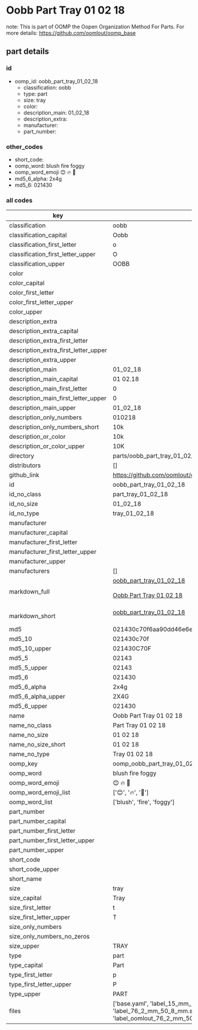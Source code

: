 # Oobb Part Tray 01 02 18  

note: This is part of OOMP the Oopen Organization Method For Parts. For more details: https://github.com/oomlout/oomp_base

##  part details





### id
* oomp_id: oobb_part_tray_01_02_18
  * classification: oobb
  * type: part
  * size: tray
  * color: 
  * description_main: 01_02_18
  * description_extra: 
  * manufacturer: 
  * part_number: 

### other_codes
* short_code: 
* oomp_word: blush fire foggy
* oomp_word_emoji :blush: :fire: :foggy:
* md5_6_alpha: 2x4g
* md5_6: 021430

### all codes 
| key | value |  
| --- | --- |  
| classification | oobb |  
| classification_capital | Oobb |  
| classification_first_letter | o |  
| classification_first_letter_upper | O |  
| classification_upper | OOBB |  
| color |  |  
| color_capital |  |  
| color_first_letter |  |  
| color_first_letter_upper |  |  
| color_upper |  |  
| description_extra |  |  
| description_extra_capital |  |  
| description_extra_first_letter |  |  
| description_extra_first_letter_upper |  |  
| description_extra_upper |  |  
| description_main | 01_02_18 |  
| description_main_capital | 01 02.18 |  
| description_main_first_letter | 0 |  
| description_main_first_letter_upper | 0 |  
| description_main_upper | 01_02_18 |  
| description_only_numbers | 010218 |  
| description_only_numbers_short | 10k |  
| description_or_color | 10k |  
| description_or_color_upper | 10K |  
| directory | parts/oobb_part_tray_01_02_18 |  
| distributors | [] |  
| github_link | https://github.com/oomlout/oomlout_oomp_part_src/tree/main/parts/oobb_part_tray_01_02_18/working |  
| id | oobb_part_tray_01_02_18 |  
| id_no_class | part_tray_01_02_18 |  
| id_no_size | 01_02_18 |  
| id_no_type | tray_01_02_18 |  
| manufacturer |  |  
| manufacturer_capital |  |  
| manufacturer_first_letter |  |  
| manufacturer_first_letter_upper |  |  
| manufacturer_upper |  |  
| manufacturers | [] |  
| markdown_full | [oobb_part_tray_01_02_18](https://github.com/oomlout/oomlout_oomp_part_src/tree/main/parts/oobb_part_tray_01_02_18/working)<br>[](https://github.com/oomlout/oomlout_oomp_part_src/tree/main/parts/oobb_part_tray_01_02_18/working)<br>[Oobb Part Tray 01 02 18](https://github.com/oomlout/oomlout_oomp_part_src/tree/main/parts/oobb_part_tray_01_02_18/working)<br><br> |  
| markdown_short | [oobb_part_tray_01_02_18](https://github.com/oomlout/oomlout_oomp_part_src/tree/main/parts/oobb_part_tray_01_02_18/working)<br><br> |  
| md5 | 021430c70f6aa90dd46e6e78a63eacb7 |  
| md5_10 | 021430c70f |  
| md5_10_upper | 021430C70F |  
| md5_5 | 02143 |  
| md5_5_upper | 02143 |  
| md5_6 | 021430 |  
| md5_6_alpha | 2x4g |  
| md5_6_alpha_upper | 2X4G |  
| md5_6_upper | 021430 |  
| name | Oobb Part Tray 01 02 18 |  
| name_no_class | Part Tray 01 02 18 |  
| name_no_size | 01 02 18 |  
| name_no_size_short | 01 02 18 |  
| name_no_type | Tray 01 02 18 |  
| oomp_key | oomp_oobb_part_tray_01_02_18 |  
| oomp_word | blush fire foggy |  
| oomp_word_emoji | :blush: :fire: :foggy: |  
| oomp_word_emoji_list | [':blush:', ':fire:', ':foggy:'] |  
| oomp_word_list | ['blush', 'fire', 'foggy'] |  
| part_number |  |  
| part_number_capital |  |  
| part_number_first_letter |  |  
| part_number_first_letter_upper |  |  
| part_number_upper |  |  
| short_code |  |  
| short_code_upper |  |  
| short_name |  |  
| size | tray |  
| size_capital | Tray |  
| size_first_letter | t |  
| size_first_letter_upper | T |  
| size_only_numbers |  |  
| size_only_numbers_no_zeros |  |  
| size_upper | TRAY |  
| type | part |  
| type_capital | Part |  
| type_first_letter | p |  
| type_first_letter_upper | P |  
| type_upper | PART |  
| files | ['base.yaml', 'label_15_mm_30_mm.pdf', 'label_15_mm_30_mm.svg', 'label_76_2_mm_50_8_mm.pdf', 'label_76_2_mm_50_8_mm.svg', 'label_oomlout_76_2_mm_50_8_mm.pdf', 'label_oomlout_76_2_mm_50_8_mm.svg', 'readme.md', 'working.json', 'working.yaml'] |  
